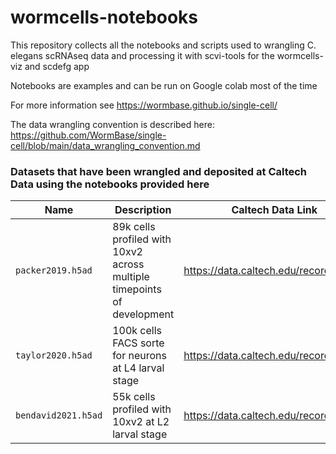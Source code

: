 # wormcells-notebooks
This repository collects all the notebooks and scripts used to wrangling C. elegans scRNAseq data and processing it with scvi-tools for the wormcells-viz and scdefg app 


Notebooks are examples and can be run on Google colab most of the time

For more information see https://wormbase.github.io/single-cell/

The data wrangling convention is described here: https://github.com/WormBase/single-cell/blob/main/data_wrangling_convention.md

### Datasets that have been wrangled and deposited at Caltech Data using the notebooks provided here


|Name| Description | Caltech Data Link | 
|-----------|-------------|-----|
| `packer2019.h5ad` | 89k cells profiled with 10xv2 across multiple timepoints of development| https://data.caltech.edu/records/1945|
| `taylor2020.h5ad` | 100k cells FACS sorte for neurons at L4 larval stage| https://data.caltech.edu/records/1977|
| `bendavid2021.h5ad` | 55k cells profiled with 10xv2 at L2 larval stage| https://data.caltech.edu/records/1972|
